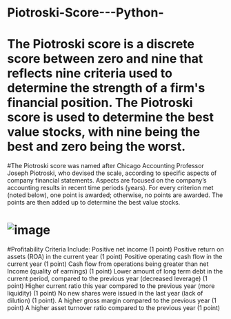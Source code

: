 # Piotroski-Score---Python-

# The Piotroski score is a discrete score between zero and nine that reflects nine criteria used to determine the strength of a firm's financial position. The Piotroski score is used to determine the best value stocks, with nine being the best and zero being the worst.
#The Piotroski score was named after Chicago Accounting Professor Joseph Piotroski, who devised the scale, according to specific aspects of company financial statements. Aspects are focused on the company’s accounting results in recent time periods (years). For every criterion met (noted below), one point is awarded; otherwise, no points are awarded. The points are then added up to determine the best value stocks.

# ![image](https://user-images.githubusercontent.com/83538542/158070594-619b5985-4618-4e45-9aaf-120d31825238.png)

#Profitability Criteria Include:
Positive net income (1 point)
Positive return on assets (ROA) in the current year (1 point)
Positive operating cash flow in the current year (1 point)
Cash flow from operations being greater than net Income (quality of earnings) (1 point)
Lower amount of long term debt in the current period, compared to the previous year (decreased leverage) (1 point)
Higher current ratio this year compared to the previous year (more liquidity) (1 point)
No new shares were issued in the last year (lack of dilution) (1 point).
A higher gross margin compared to the previous year (1 point)
A higher asset turnover ratio compared to the previous year (1 point)
